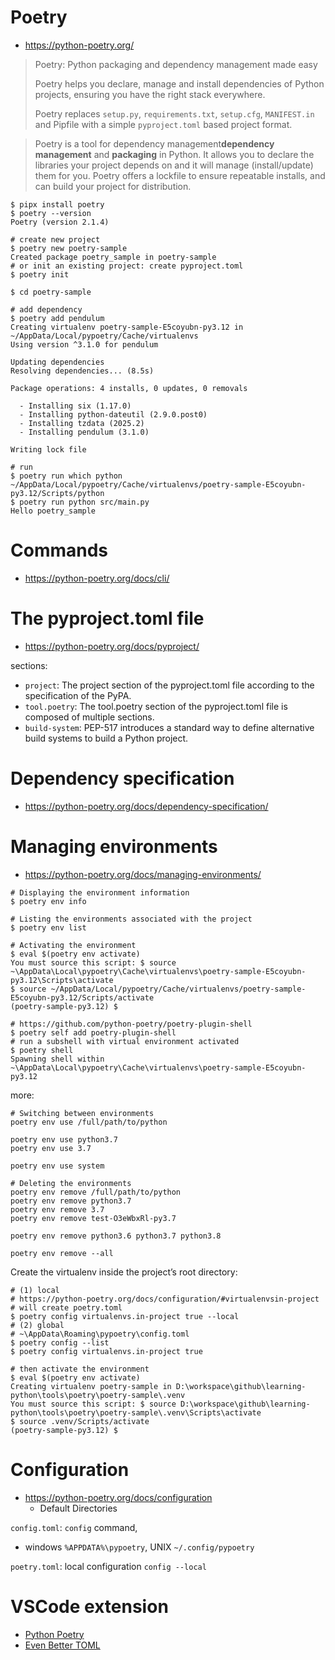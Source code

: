 # Poetry
* https://python-poetry.org/

> Poetry: Python packaging and dependency management made easy
>
> Poetry helps you declare, manage and install dependencies of Python projects, ensuring you have the right stack everywhere.
>
> Poetry replaces `setup.py`, `requirements.txt`, `setup.cfg`, `MANIFEST.in` and Pipfile with a simple `pyproject.toml` based project format.

> Poetry is a tool for dependency management**dependency management** and **packaging** in Python. It allows you to declare the libraries your project depends on and it will manage (install/update) them for you. Poetry offers a lockfile to ensure repeatable installs, and can build your project for distribution.

```shell
$ pipx install poetry
$ poetry --version
Poetry (version 2.1.4)

# create new project
$ poetry new poetry-sample
Created package poetry_sample in poetry-sample
# or init an existing project: create pyproject.toml
$ poetry init

$ cd poetry-sample

# add dependency
$ poetry add pendulum
Creating virtualenv poetry-sample-E5coyubn-py3.12 in ~/AppData/Local/pypoetry/Cache/virtualenvs
Using version ^3.1.0 for pendulum

Updating dependencies
Resolving dependencies... (8.5s)

Package operations: 4 installs, 0 updates, 0 removals

  - Installing six (1.17.0)
  - Installing python-dateutil (2.9.0.post0)
  - Installing tzdata (2025.2)
  - Installing pendulum (3.1.0)

Writing lock file

# run
$ poetry run which python
~/AppData/Local/pypoetry/Cache/virtualenvs/poetry-sample-E5coyubn-py3.12/Scripts/python
$ poetry run python src/main.py 
Hello poetry_sample
```

# Commands
* https://python-poetry.org/docs/cli/

# The pyproject.toml file
* https://python-poetry.org/docs/pyproject/

sections:
- `project`: The project section of the pyproject.toml file according to the specification of the PyPA.
- `tool.poetry`: The tool.poetry section of the pyproject.toml file is composed of multiple sections.
- `build-system`: PEP-517 introduces a standard way to define alternative build systems to build a Python project.

# Dependency specification
* https://python-poetry.org/docs/dependency-specification/

# Managing environments
* https://python-poetry.org/docs/managing-environments/

```shell
# Displaying the environment information
$ poetry env info

# Listing the environments associated with the project
$ poetry env list

# Activating the environment
$ eval $(poetry env activate)
You must source this script: $ source ~\AppData\Local\pypoetry\Cache\virtualenvs\poetry-sample-E5coyubn-py3.12\Scripts\activate   
$ source ~/AppData/Local/pypoetry/Cache/virtualenvs/poetry-sample-E5coyubn-py3.12/Scripts/activate
(poetry-sample-py3.12) $   
```

```shell
# https://github.com/python-poetry/poetry-plugin-shell
$ poetry self add poetry-plugin-shell
# run a subshell with virtual environment activated
$ poetry shell
Spawning shell within ~\AppData\Local\pypoetry\Cache\virtualenvs\poetry-sample-E5coyubn-py3.12
```

more:
```shell
# Switching between environments
poetry env use /full/path/to/python

poetry env use python3.7
poetry env use 3.7

poetry env use system

# Deleting the environments
poetry env remove /full/path/to/python
poetry env remove python3.7
poetry env remove 3.7
poetry env remove test-O3eWbxRl-py3.7

poetry env remove python3.6 python3.7 python3.8

poetry env remove --all
```

Create the virtualenv inside the project’s root directory:
```shell
# (1) local
# https://python-poetry.org/docs/configuration/#virtualenvsin-project
# will create poetry.toml
$ poetry config virtualenvs.in-project true --local
# (2) global
# ~\AppData\Roaming\pypoetry\config.toml
$ poetry config --list
$ poetry config virtualenvs.in-project true

# then activate the environment
$ eval $(poetry env activate)
Creating virtualenv poetry-sample in D:\workspace\github\learning-python\tools\poetry\poetry-sample\.venv
You must source this script: $ source D:\workspace\github\learning-python\tools\poetry\poetry-sample\.venv\Scripts\activate
$ source .venv/Scripts/activate
(poetry-sample-py3.12) $
```

# Configuration
* https://python-poetry.org/docs/configuration
  * Default Directories

`config.toml`: `config` command, 
- windows `%APPDATA%\pypoetry`, UNIX `~/.config/pypoetry`

`poetry.toml`: local configuration `config --local`

# VSCode extension
- [Python Poetry](https://github.com/zeshuaro/vscode-poetry)
- [Even Better TOML](https://github.com/tamasfe/taplo)
